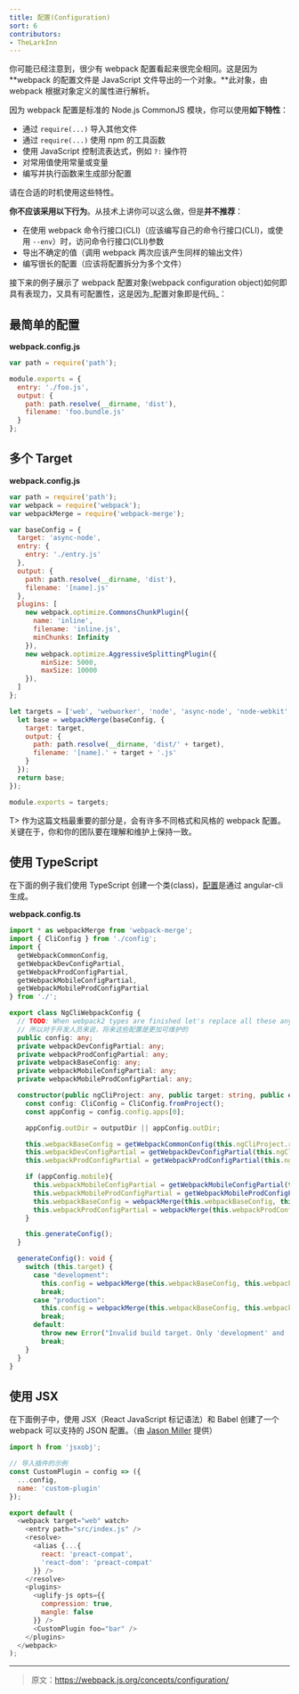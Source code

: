 ```yaml
---
title: 配置(Configuration)
sort: 6
contributors:
- TheLarkInn
---
```


你可能已经注意到，很少有 webpack 配置看起来很完全相同。这是因为 **webpack 的配置文件是 JavaScript 文件导出的一个对象。**此对象，由 webpack 根据对象定义的属性进行解析。

因为 webpack 配置是标准的 Node.js CommonJS 模块，你可以使用**如下特性**：

* 通过 `require(...)` 导入其他文件
* 通过 `require(...)` 使用 npm 的工具函数
* 使用 JavaScript 控制流表达式，例如 `?:` 操作符
* 对常用值使用常量或变量
* 编写并执行函数来生成部分配置

请在合适的时机使用这些特性。

**你不应该采用以下行为**。从技术上讲你可以这么做，但是**并不推荐**：

* 在使用 webpack 命令行接口(CLI)（应该编写自己的命令行接口(CLI)，或使用 `--env`）时，访问命令行接口(CLI)参数
* 导出不确定的值（调用 webpack 两次应该产生同样的输出文件）
* 编写很长的配置（应该将配置拆分为多个文件）

接下来的例子展示了 webpack 配置对象(webpack configuration object)如何即具有表现力，又具有可配置性，这是因为_配置对象即是代码_：

## 最简单的配置

**webpack.config.js**

```javascript
var path = require('path');

module.exports = {
  entry: './foo.js',
  output: {
    path: path.resolve(__dirname, 'dist'),
    filename: 'foo.bundle.js'
  }
};
```

## 多个 Target

**webpack.config.js**

```javascript
var path = require('path');
var webpack = require('webpack');
var webpackMerge = require('webpack-merge');

var baseConfig = {
  target: 'async-node',
  entry: {
    entry: './entry.js'
  },
  output: {
    path: path.resolve(__dirname, 'dist'),
    filename: '[name].js'
  },
  plugins: [
    new webpack.optimize.CommonsChunkPlugin({
      name: 'inline',
      filename: 'inline.js',
      minChunks: Infinity
    }),
    new webpack.optimize.AggressiveSplittingPlugin({
        minSize: 5000,
        maxSize: 10000
    }),
  ]
};

let targets = ['web', 'webworker', 'node', 'async-node', 'node-webkit', 'electron-main'].map((target) => {
  let base = webpackMerge(baseConfig, {
    target: target,
    output: {
      path: path.resolve(__dirname, 'dist/' + target),
      filename: '[name].' + target + '.js'
    }
  });
  return base;
});

module.exports = targets;
```

T> 作为这篇文档最重要的部分是，会有许多不同格式和风格的 webpack 配置。关键在于，你和你的团队要在理解和维护上保持一致。

## 使用 TypeScript

在下面的例子我们使用 TypeScript 创建一个类(class)，[配置](https://github.com/angular/angular-cli/)是通过 angular-cli 生成。

**webpack.config.ts**

```typescript
import * as webpackMerge from 'webpack-merge';
import { CliConfig } from './config';
import {
  getWebpackCommonConfig,
  getWebpackDevConfigPartial,
  getWebpackProdConfigPartial,
  getWebpackMobileConfigPartial,
  getWebpackMobileProdConfigPartial
} from './';

export class NgCliWebpackConfig {
  // TODO: When webpack2 types are finished let's replace all these any types
  // 所以对于开发人员来说，将来这些配置是更加可维护的
  public config: any;
  private webpackDevConfigPartial: any;
  private webpackProdConfigPartial: any;
  private webpackBaseConfig: any;
  private webpackMobileConfigPartial: any;
  private webpackMobileProdConfigPartial: any;

  constructor(public ngCliProject: any, public target: string, public environment: string, outputDir?: string) {
    const config: CliConfig = CliConfig.fromProject();
    const appConfig = config.config.apps[0];

    appConfig.outDir = outputDir || appConfig.outDir;

    this.webpackBaseConfig = getWebpackCommonConfig(this.ngCliProject.root, environment, appConfig);
    this.webpackDevConfigPartial = getWebpackDevConfigPartial(this.ngCliProject.root, appConfig);
    this.webpackProdConfigPartial = getWebpackProdConfigPartial(this.ngCliProject.root, appConfig);

    if (appConfig.mobile){
      this.webpackMobileConfigPartial = getWebpackMobileConfigPartial(this.ngCliProject.root, appConfig);
      this.webpackMobileProdConfigPartial = getWebpackMobileProdConfigPartial(this.ngCliProject.root, appConfig);
      this.webpackBaseConfig = webpackMerge(this.webpackBaseConfig, this.webpackMobileConfigPartial);
      this.webpackProdConfigPartial = webpackMerge(this.webpackProdConfigPartial, this.webpackMobileProdConfigPartial);
    }

    this.generateConfig();
  }

  generateConfig(): void {
    switch (this.target) {
      case "development":
        this.config = webpackMerge(this.webpackBaseConfig, this.webpackDevConfigPartial);
        break;
      case "production":
        this.config = webpackMerge(this.webpackBaseConfig, this.webpackProdConfigPartial);
        break;
      default:
        throw new Error("Invalid build target. Only 'development' and 'production' are available.");
        break;
    }
  }
}
```

## 使用 JSX

在下面例子中，使用 JSX（React JavaScript 标记语法）和 Babel 创建了一个 webpack 可以支持的 JSON 配置。（由 [Jason Miller](https://twitter.com/_developit) 提供）


```javascript
import h from 'jsxobj';

// 导入插件的示例
const CustomPlugin = config => ({
  ...config,
  name: 'custom-plugin'
});

export default (
  <webpack target="web" watch>
    <entry path="src/index.js" />
    <resolve>
      <alias {...{
        react: 'preact-compat',
        'react-dom': 'preact-compat'
      }} />
    </resolve>
    <plugins>
      <uglify-js opts={{
        compression: true,
        mangle: false
      }} />
      <CustomPlugin foo="bar" />
    </plugins>
  </webpack>
);
```

***

> 原文：https://webpack.js.org/concepts/configuration/
